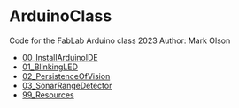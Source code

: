 # ArduinoClass
Code for the FabLab Arduino class 2023
Author: Mark Olson

* [00_InstallArduinoIDE](https://github.com/Mark-MDO47/ArduinoClass/tree/master/00_InstallArduinoIDE "00_InstallArduinoIDE")
* [01_BlinkingLED](https://github.com/Mark-MDO47/ArduinoClass/tree/master/01_BlinkingLED "01_BlinkingLED")
* [02_PersistenceOfVision](https://github.com/Mark-MDO47/ArduinoClass/tree/master/02_PersistenceOfVision "02_PersistenceOfVision")
* [03_SonarRangeDetector](https://github.com/Mark-MDO47/ArduinoClass/tree/master/03_SonarRangeDetector "03_SonarRangeDetector")
* [99_Resources](https://github.com/Mark-MDO47/ArduinoClass/tree/master/99_Resources "99_Resources")
